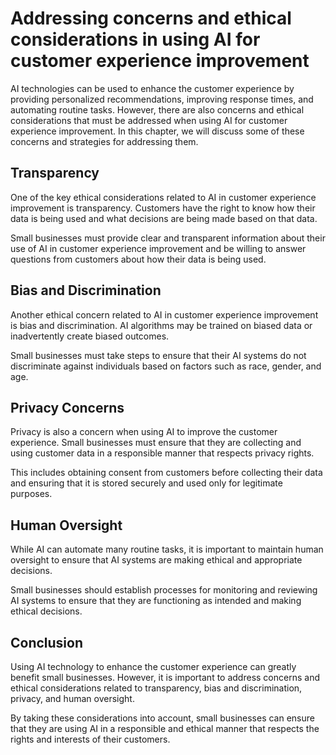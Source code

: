 Addressing concerns and ethical considerations in using AI for customer experience improvement
================================================================================================================================================

AI technologies can be used to enhance the customer experience by providing personalized recommendations, improving response times, and automating routine tasks. However, there are also concerns and ethical considerations that must be addressed when using AI for customer experience improvement. In this chapter, we will discuss some of these concerns and strategies for addressing them.

Transparency
------------

One of the key ethical considerations related to AI in customer experience improvement is transparency. Customers have the right to know how their data is being used and what decisions are being made based on that data.

Small businesses must provide clear and transparent information about their use of AI in customer experience improvement and be willing to answer questions from customers about how their data is being used.

Bias and Discrimination
-----------------------

Another ethical concern related to AI in customer experience improvement is bias and discrimination. AI algorithms may be trained on biased data or inadvertently create biased outcomes.

Small businesses must take steps to ensure that their AI systems do not discriminate against individuals based on factors such as race, gender, and age.

Privacy Concerns
----------------

Privacy is also a concern when using AI to improve the customer experience. Small businesses must ensure that they are collecting and using customer data in a responsible manner that respects privacy rights.

This includes obtaining consent from customers before collecting their data and ensuring that it is stored securely and used only for legitimate purposes.

Human Oversight
---------------

While AI can automate many routine tasks, it is important to maintain human oversight to ensure that AI systems are making ethical and appropriate decisions.

Small businesses should establish processes for monitoring and reviewing AI systems to ensure that they are functioning as intended and making ethical decisions.

Conclusion
----------

Using AI technology to enhance the customer experience can greatly benefit small businesses. However, it is important to address concerns and ethical considerations related to transparency, bias and discrimination, privacy, and human oversight.

By taking these considerations into account, small businesses can ensure that they are using AI in a responsible and ethical manner that respects the rights and interests of their customers.
